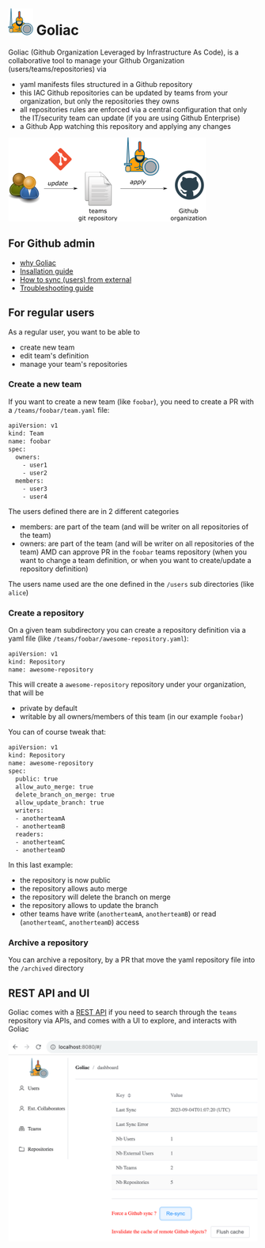 # ![Goliac](docs/images/logo_small.png) Goliac

Goliac (Github Organization Leveraged by Infrastructure As Code), is a collaborative tool to manage your Github Organization (users/teams/repositories) via
- yaml manifests files structured in a Github repository
- this IAC Github repositories can be updated by teams from your organization, but only the repositories they owns
- all repositories rules are enforced via a central configuration that only the IT/security team can update (if you are using Github Enterprise)
- a Github App watching this repository and applying any changes

![goliac workflow](docs/images/goliac_basic_workflow.png)

## For Github admin

- [why Goliac](docs/why_goliac.md)
- [Insallation guide](docs/installation.md)
- [How to sync (users) from external](docs/installation.md#syncing-users-from-an-external-source)
- [Troubleshooting guide](docs/troubleshooting.md)

## For regular users

As a regular user, you want to be able to
- create new team
- edit team's definition
- manage your team's repositories

### Create a new team

If you want to create a new team (like `foobar`), you need to create a PR with a `/teams/foobar/team.yaml` file:

```
apiVersion: v1
kind: Team
name: foobar
spec:
  owners:
    - user1
    - user2
  members:
    - user3
    - user4
```

The users defined there are in 2 different categories
- members: are part of the team (and will be writer on all repositories of the team)
- owners: are part of the team (and will be writer on all repositories of the team) AMD can approve PR in the `foobar` teams repository (when you want to change a team definition, or when you want to create/update a repository definition)

The users name used are the one defined in the `/users` sub directories (like `alice`)

### Create a repository

On a given team subdirectory you can create a repository definition via a yaml file (like `/teams/foobar/awesome-repository.yaml`):

```
apiVersion: v1
kind: Repository
name: awesome-repository
```

This will create a `awesome-repository` repository under your organization, that will be 
- private by default
- writable by all owners/members of this team (in our example `foobar`)

You can of course tweak that:

```
apiVersion: v1
kind: Repository
name: awesome-repository
spec:
  public: true
  allow_auto_merge: true
  delete_branch_on_merge: true
  allow_update_branch: true
  writers:
  - anotherteamA
  - anotherteamB
  readers:
  - anotherteamC
  - anotherteamD
```

In this last example:
- the repository is now public
- the repository allows auto merge
- the repository will delete the branch on merge
- the repository allows to update the branch
- other teams have write (`anotherteamA`, `anotherteamB`) or read (`anotherteamC`, `anotherteamD`) access

### Archive a repository

You can archive a repository, by a PR that move the yaml repository file into the `/archived` directory

## REST API and UI

Goliac comes with a [REST API](docs/api_docs/bundle.yaml) if you need to search through the `teams` repository via APIs, and comes with a UI to explore, and interacts with Goliac

![goliac ui](docs/images/goliac_ui.png)
